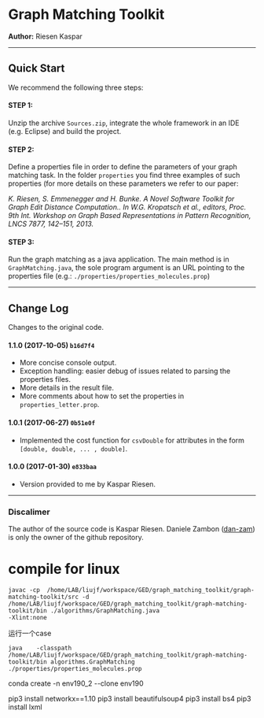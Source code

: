 # Graph Matching Toolkit 

**Author:** Riesen Kaspar 

---

## Quick Start

We recommend the following three steps:

#### STEP 1:
Unzip the archive `Sources.zip`, integrate the whole framework in an IDE (e.g. Eclipse) and build the project. 

#### STEP 2:
Define a properties file in order to define the parameters of your graph matching task. In the folder `properties` you find three examples of such properties (for more details on these parameters we refer to our paper: 

*K. Riesen, S. Emmenegger and H. Bunke. A Novel Software Toolkit for Graph Edit Distance Computation.. In W.G. Kropatsch et al., editors, Proc. 9th Int. Workshop on Graph Based Representations in Pattern Recognition, LNCS 7877, 142–151, 2013.*

#### STEP 3:
Run the graph matching as a java application. The main method is in `GraphMatching.java`, the sole program argument is an URL pointing to the properties file (e.g.: `./properties/properties_molecules.prop`)

---

## Change Log

Changes to the original code.

#### 1.1.0 (2017-10-05) `b16d7f4`
* More concise console output.
* Exception handling: easier debug of issues related to parsing the properties files.
* More details in the result file.
* More comments about how to set the properties in `properties_letter.prop`.

#### 1.0.1 (2017-06-27) `0b51e0f`
* Implemented the cost function for `csvDouble` for attributes in the form `[double, double, ... , double]`.

#### 1.0.0 (2017-01-30) `e833baa`
* Version provided to me by Kaspar Riesen.

---

### Discalimer

The author of the source code is Kaspar Riesen. 
Daniele Zambon ([dan-zam](https://github.com/dan-zam)) is only the owner of the github repository.


# compile for linux 
```
javac -cp  /home/LAB/liujf/workspace/GED/graph_matching_toolkit/graph-matching-toolkit/src -d /home/LAB/liujf/workspace/GED/graph_matching_toolkit/graph-matching-toolkit/bin ./algorithms/GraphMatching.java 
-Xlint:none
```

运行一个case
```
java    -classpath /home/LAB/liujf/workspace/GED/graph_matching_toolkit/graph-matching-toolkit/bin algorithms.GraphMatching     ./properties/properties_molecules.prop
```
conda create -n env190_2 --clone env190

pip3 install networkx==1.10
pip3 install beautifulsoup4
pip3 install bs4
pip3 install lxml
